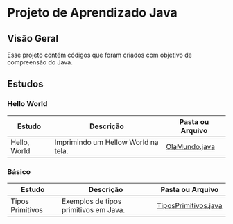 # Projeto de Aprendizado Java

## Visão Geral

Esse projeto contém códigos que foram criados com objetivo de compreensão do Java.

## Estudos

### Hello World

| Estudo       | Descrição                           | Pasta ou Arquivo |
|--------------|-------------------------------------|--|
| Hello, World | Imprimindo um Hellow World na tela. | [OlaMundo.java](src/com/nicolasmoraes/learnjava/basics/OlaMundo.java) |

### Básico

| Estudo           | Descrição                             | Pasta ou Arquivo                                                                    |
|------------------|---------------------------------------|-------------------------------------------------------------------------------------|
| Tipos Primitivos | Exemplos de tipos primitivos em Java. | [TiposPrimitivos.java](src/com/nicolasmoraes/learnjava/basics/TiposPrimitivos.java) |

